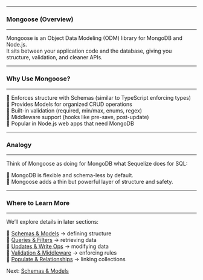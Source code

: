 <br>

---
### Mongoose (Overview)
---

<span class="emphasis">Mongoose</span> is an <span class="emphasis">Object Data Modeling (ODM)</span> library for MongoDB and Node.js.  
It sits between your application code and the database, giving you structure, validation, and cleaner APIs.

---
### Why Use Mongoose?
---

<div class="fullWidthBullet">

🔹 Enforces structure with <span class="emphasis">Schemas</span> (similar to TypeScript enforcing types)  
🔹 Provides <span class="emphasis">Models</span> for organized <span class="emphasis">CRUD</span> operations  
🔹 Built-in <span class="emphasis">validation</span> (required, min/max, enums, regex)  
🔹 Middleware support (hooks like pre-save, post-update)  
🔹 Popular in <span class="emphasis">Node.js web apps</span> that need MongoDB  

</div>

---
### Analogy
---

Think of Mongoose as doing for MongoDB what <span class="emphasis">Sequelize</span> does for SQL:

<div class="fullWidthBullet">

🔹 MongoDB is flexible and schema-less by default.  
🔹 Mongoose adds a thin but powerful layer of structure and safety.

</div>

---
### Where to Learn More
---

We’ll explore details in later sections:  

<div class="fullWidthBullet">

🔹 <a href="/databases/mongodb/basics/mongoose/schemas-models">Schemas & Models</a> → defining structure  
🔹 <a href="/databases/mongodb/basics/mongoose/queries">Queries & Filters</a> → retrieving data  
🔹 <a href="/databases/mongodb/basics/mongoose/updates">Updates & Write Ops</a> → modifying data  
🔹 <a href="/databases/mongodb/basics/mongoose/validation-middleware">Validation & Middleware</a> → enforcing rules  
🔹 <a href="/databases/mongodb/basics/mongoose/populate">Populate & Relationships</a> → linking collections  

</div>

<div class="xrefBox">
  <span class="emphasis">Next:</span>
  <a href="/databases/mongodb/basics/mongoose/schemas-and-models">Schemas & Models</a>
</div>